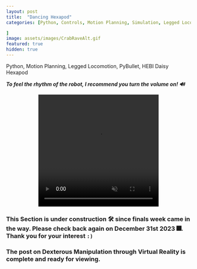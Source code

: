 ```yaml
---
layout: post
title:  "Dancing Hexapod"
categories: [Python, Controls, Motion Planning, Simulation, Legged Locomotion, PyBullet, HEBI Daisy Hexapod

]
image: assets/images/CrabRaveAlt.gif
featured: true
hidden: true
---
```


Python, Motion Planning, Legged Locomotion, PyBullet, HEBI Daisy Hexapod

***To feel the rhythm of the robot, I recommend you turn the volume on! 🔊***

<div align="center">
<video width="65%" height="305" controls loop autoplay muted>
    <source src="https://github.com/GogiPuttar/adityanairswebsite.github.io/assets/59332714/f7d2aad3-1d4a-49ac-836a-8549b3f0fa4a" type="video/mp4">
</video>
</div>

### This Section is under construction 🛠️ since finals week came in the way. Please check back again on December 31st 2023 🎆. Thank you for your interest `:)`

### The post on Dexterous Manipulation through Virtual Reality is complete and ready for viewing.



